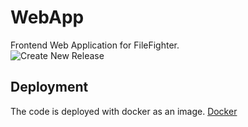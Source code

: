 # WebApp
Frontend Web Application for FileFighter.  
![Create New Release](https://github.com/FileFighter/WebApp/workflows/Create%20New%20Release/badge.svg)

## Deployment
The code is deployed with docker as an image. [Docker](https://hub.docker.com/repository/docker/filefighter/frontend)
